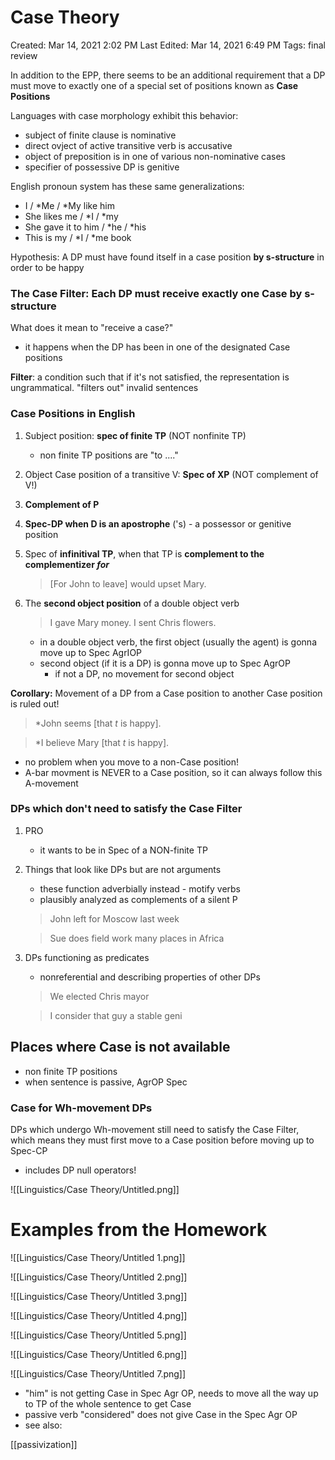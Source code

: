 # Case Theory

Created: Mar 14, 2021 2:02 PM
Last Edited: Mar 14, 2021 6:49 PM
Tags: final review

In addition to the EPP, there seems to be an additional requirement that a DP must move to exactly one of a special set of positions known as **Case Positions**

Languages with case morphology exhibit this behavior:

- subject of finite clause is nominative
- direct ovject of active transitive verb is accusative
- object of preposition is in one of various non-nominative cases
- specifier of possessive DP is genitive

English pronoun system has these same generalizations:

- I / *Me / *My like him
- She likes me / *I / *my
- She gave it to him / *he / *his
- This is my / *I / *me book

Hypothesis:
A DP must have found itself in a case position **by s-structure** in order to be happy

### The Case Filter: Each DP must receive exactly one Case by s-structure

What does it mean to "receive a case?"

- it happens when the DP has been in one of the designated Case positions

**Filter**: a condition such that if it's not satisfied, the representation is ungrammatical. "filters out" invalid sentences

### Case Positions in English

1. Subject position: **spec of finite TP** (NOT nonfinite TP)
    - non finite TP positions are "to ...."
2. Object Case position of a transitive V: **Spec of XP** (NOT complement of V!)
3. **Complement of P**
4. **Spec-DP when D is an apostrophe** ('s) - a possessor or genitive position
5. Spec of **infinitival TP**, when that TP is **complement to the complementizer *for***

    > [For John to leave] would upset Mary.

6. The **second object position** of a double object verb

    > I gave Mary money.         I sent Chris flowers.

    - in a double object verb, the first object (usually the agent) is gonna move up to Spec AgrIOP
    - second object (if it is a DP) is gonna move up to Spec AgrOP
        - if not a DP, no movement for second object

**Corollary:** Movement of a DP from a Case position to another Case position is ruled out!

> *John seems [that *t* is happy].

> *I believe Mary [that *t* is happy].

- no problem when you move to a non-Case position!
- A-bar movment is NEVER to a Case position, so it can always follow this A-movement

### DPs which don't need to satisfy the Case Filter

1. PRO
    - it wants to be in Spec of a NON-finite TP
2. Things that look like DPs but are not arguments
    - these function adverbially instead - motify verbs
    - plausibly analyzed as complements of a silent P

    > John left for Moscow last week

    > Sue does field work many places in Africa

3. DPs functioning as predicates
    - nonreferential and describing properties of other DPs

    > We elected Chris mayor

    > I consider that guy a stable geni

## Places where Case is not available

- non finite TP positions
- when sentence is passive, AgrOP Spec

### Case for Wh-movement DPs

DPs which undergo Wh-movement still need to satisfy the Case Filter, which means they must first move to a Case position before moving up to Spec-CP

- includes DP null operators!

![[Linguistics/Case Theory/Untitled.png]]

# Examples from the Homework

![[Linguistics/Case Theory/Untitled 1.png]]

![[Linguistics/Case Theory/Untitled 2.png]]

![[Linguistics/Case Theory/Untitled 3.png]]

![[Linguistics/Case Theory/Untitled 4.png]]

![[Linguistics/Case Theory/Untitled 5.png]]

![[Linguistics/Case Theory/Untitled 6.png]]

![[Linguistics/Case Theory/Untitled 7.png]]

- "him" is not getting Case in Spec Agr OP, needs to move all the way up to TP of the whole sentence to get Case
- passive verb "considered" does not give Case in the Spec Agr OP
- see also:

[[passivization]]